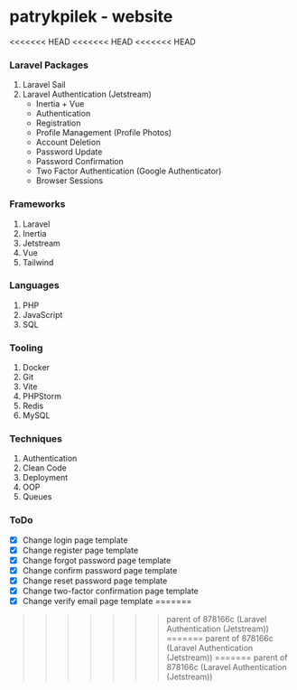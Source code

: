 # patrykpilek - website
<<<<<<< HEAD
<<<<<<< HEAD
<<<<<<< HEAD


### Laravel Packages
1. Laravel Sail
2. Laravel Authentication (Jetstream)
    - Inertia + Vue
    - Authentication
    - Registration
    - Profile Management (Profile Photos)
    - Account Deletion
    - Password Update
    - Password Confirmation
    - Two Factor Authentication (Google Authenticator)
    - Browser Sessions

### Frameworks
1. Laravel
2. Inertia
3. Jetstream
4. Vue
5. Tailwind

### Languages
1. PHP
2. JavaScript
3. SQL

### Tooling
1. Docker
2. Git
3. Vite
4. PHPStorm
5. Redis
6. MySQL

### Techniques
1. Authentication
2. Clean Code
3. Deployment
4. OOP
5. Queues


### ToDo
- [x] Change login page template
- [x] Change register page template
- [x] Change forgot password page template
- [x] Change confirm password page template
- [x] Change reset password page template
- [x] Change two-factor confirmation page template
- [x] Change verify email page template
=======
>>>>>>> parent of 878166c (Laravel Authentication (Jetstream))
=======
>>>>>>> parent of 878166c (Laravel Authentication (Jetstream))
=======
>>>>>>> parent of 878166c (Laravel Authentication (Jetstream))
